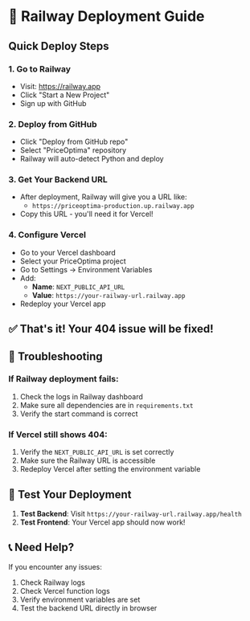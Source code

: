 # 🚀 Railway Deployment Guide

## Quick Deploy Steps

### 1. Go to Railway
- Visit: https://railway.app
- Click "Start a New Project"
- Sign up with GitHub

### 2. Deploy from GitHub
- Click "Deploy from GitHub repo"
- Select "PriceOptima" repository
- Railway will auto-detect Python and deploy

### 3. Get Your Backend URL
- After deployment, Railway will give you a URL like:
  - `https://priceoptima-production.up.railway.app`
- Copy this URL - you'll need it for Vercel!

### 4. Configure Vercel
- Go to your Vercel dashboard
- Select your PriceOptima project
- Go to Settings → Environment Variables
- Add:
  - **Name**: `NEXT_PUBLIC_API_URL`
  - **Value**: `https://your-railway-url.railway.app`
- Redeploy your Vercel app

## ✅ That's it! Your 404 issue will be fixed!

## 🔧 Troubleshooting

### If Railway deployment fails:
1. Check the logs in Railway dashboard
2. Make sure all dependencies are in `requirements.txt`
3. Verify the start command is correct

### If Vercel still shows 404:
1. Verify the `NEXT_PUBLIC_API_URL` is set correctly
2. Make sure the Railway URL is accessible
3. Redeploy Vercel after setting the environment variable

## 🎯 Test Your Deployment

1. **Test Backend**: Visit `https://your-railway-url.railway.app/health`
2. **Test Frontend**: Your Vercel app should now work!

## 📞 Need Help?

If you encounter any issues:
1. Check Railway logs
2. Check Vercel function logs
3. Verify environment variables are set
4. Test the backend URL directly in browser
